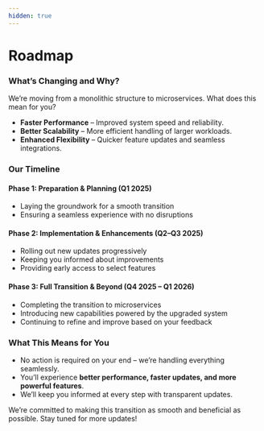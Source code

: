 ```yaml
---
hidden: true
---
```


# Roadmap

### What’s Changing and Why?

We’re moving from a monolithic structure to microservices. What does this mean for you?

* **Faster Performance** – Improved system speed and reliability.
* **Better Scalability** – More efficient handling of larger workloads.
* **Enhanced Flexibility** – Quicker feature updates and seamless integrations.

### Our Timeline

#### **Phase 1: Preparation & Planning (Q1 2025)**

* Laying the groundwork for a smooth transition
* Ensuring a seamless experience with no disruptions

#### **Phase 2: Implementation & Enhancements (Q2–Q3 2025)**

* Rolling out new updates progressively
* Keeping you informed about improvements
* Providing early access to select features

#### **Phase 3: Full Transition & Beyond (Q4 2025 – Q1 2026)**

* Completing the transition to microservices
* Introducing new capabilities powered by the upgraded system
* Continuing to refine and improve based on your feedback

### What This Means for You

* No action is required on your end – we’re handling everything seamlessly.
* You’ll experience **better performance, faster updates, and more powerful features**.
* We’ll keep you informed at every step with transparent updates.

We’re committed to making this transition as smooth and beneficial as possible. Stay tuned for more updates!
